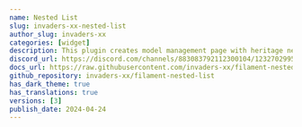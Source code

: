 ```yaml
---
name: Nested List
slug: invaders-xx-nested-list
author_slug: invaders-xx
categories: [widget]
description: This plugin creates model management page with heritage nested list structure view for your panel. It could be used to create menus, trees etc.
discord_url: https://discord.com/channels/883083792112300104/1232702995951652987
docs_url: https://raw.githubusercontent.com/invaders-xx/filament-nested-list/main/README.md
github_repository: invaders-xx/filament-nested-list
has_dark_theme: true
has_translations: true
versions: [3]
publish_date: 2024-04-24
---
```

